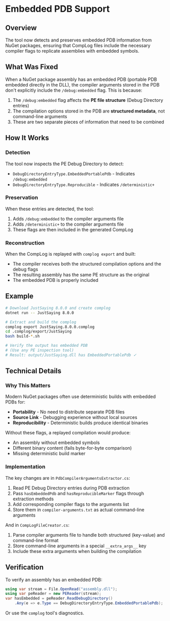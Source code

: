# Embedded PDB Support

## Overview

The tool now detects and preserves embedded PDB information from NuGet packages, ensuring that CompLog files include the necessary compiler flags to replicate assemblies with embedded symbols.

## What Was Fixed

When a NuGet package assembly has an embedded PDB (portable PDB embedded directly in the DLL), the compiler arguments stored in the PDB don't explicitly include the `/debug:embedded` flag. This is because:

1. The `/debug:embedded` flag affects the **PE file structure** (Debug Directory entries)
2. The compilation options stored in the PDB are **structured metadata**, not command-line arguments
3. These are two separate pieces of information that need to be combined

## How It Works

### Detection

The tool now inspects the PE Debug Directory to detect:
- `DebugDirectoryEntryType.EmbeddedPortablePdb` - Indicates `/debug:embedded`
- `DebugDirectoryEntryType.Reproducible` - Indicates `/deterministic+`

### Preservation

When these entries are detected, the tool:
1. Adds `/debug:embedded` to the compiler arguments file
2. Adds `/deterministic+` to the compiler arguments file
3. These flags are then included in the generated CompLog

### Reconstruction

When the CompLog is replayed with `complog export` and built:
- The compiler receives both the structured compilation options and the debug flags
- The resulting assembly has the same PE structure as the original
- The embedded PDB is properly included

## Example

```bash
# Download JustSaying 8.0.0 and create complog
dotnet run -- JustSaying 8.0.0

# Extract and build the complog
complog export JustSaying.8.0.0.complog
cd .complog/export/JustSaying
bash build-*.sh

# Verify the output has embedded PDB
# (Use any PE inspection tool)
# Result: output/JustSaying.dll has EmbeddedPortablePdb ✓
```

## Technical Details

### Why This Matters

Modern NuGet packages often use deterministic builds with embedded PDBs for:
- **Portability** - No need to distribute separate PDB files
- **Source Link** - Debugging experience without local sources
- **Reproducibility** - Deterministic builds produce identical binaries

Without these flags, a replayed compilation would produce:
- An assembly without embedded symbols
- Different binary content (fails byte-for-byte comparison)
- Missing deterministic build marker

### Implementation

The key changes are in `PdbCompilerArgumentsExtractor.cs`:

1. Read PE Debug Directory entries during PDB extraction
2. Pass `hasEmbeddedPdb` and `hasReproducibleMarker` flags through extraction methods
3. Add corresponding compiler flags to the arguments list
4. Store them in `compiler-arguments.txt` as actual command-line arguments

And in `CompLogFileCreator.cs`:

1. Parse compiler arguments file to handle both structured (key-value) and command-line format
2. Store command-line arguments in a special `__extra_args__` key
3. Include these extra arguments when building the compilation

## Verification

To verify an assembly has an embedded PDB:

```csharp
using var stream = File.OpenRead("assembly.dll");
using var peReader = new PEReader(stream);
var hasEmbedded = peReader.ReadDebugDirectory()
    .Any(e => e.Type == DebugDirectoryEntryType.EmbeddedPortablePdb);
```

Or use the `complog` tool's diagnostics.
